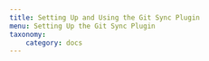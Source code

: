 ```yaml
---
title: Setting Up and Using the Git Sync Plugin
menu: Setting Up the Git Sync Plugin
taxonomy:
    category: docs
---
```

